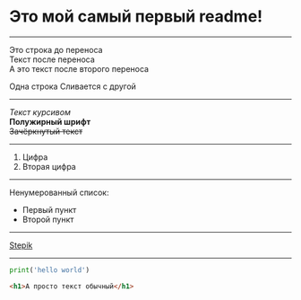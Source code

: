 # Это мой самый первый readme!

-----

Это строка до переноса  
Текст после переноса <br>
А это текст после второго переноса

Одна строка
Сливается с другой

-----

*Текст курсивом*  
**Полужирный шрифт**  
~~Зачёркнутый текст~~

-----

1. Цифра
2. Вторая цифра

-----

Ненумерованный список:

* Первый пункт  
* Второй пункт

-----

[Stepik](https://stepik.org/lesson/284315/step/1?unit=265660 "Я ебучая тварь")

-----

```python
print('hello world')
```
```html
<h1>A просто текст обычный</h1>
```
